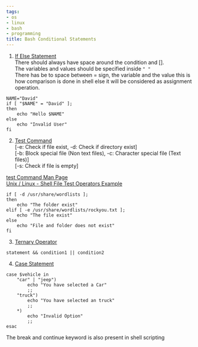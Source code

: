 ```yaml
---
tags:
- os
- linux
- bash
- programming
title: Bash Conditional Statements
---
```


1. <u>If Else Statement</u>  
   There should always have space around the condition and \[\].  
   The variables and values should be specified inside `" "`  
   There has be to space between = sign, the variable and the value this is how comparison is done in shell else it will be considered as assignment operation.

````shell
NAME="David"
if [ "$NAME" = "David" ];
then
	echo "Hello $NAME"
else
	echo "Invalid User"
fi
````

2. <u>Test Command</u>  
   \[-e: Check if file exist, -d: Check if directory exist\]  
   \[-b: Block special file (Non text files), -c: Character special file (Text files)\]  
   \[-s: Check if file is empty\]

[test Command Man Page](https://www.freebsd.org/cgi/man.cgi?test)  
[Unix / Linux - Shell File Test Operators Example](https://www.tutorialspoint.com/unix/unix-file-operators.htm)

````shell
if [ -d /usr/share/wordlists ];
then
	echo "The folder exist"
elif [ -e /usr/share/wordlists/rockyou.txt ];
	echo "The file exist"
else
	echo "File and folder does not exist"
fi
````

3. <u>Ternary Operator</u>

````shell
statement && condition1 || condition2
````

4. <u>Case Statement</u>

````shell
case $vehicle in
	"car" | "jeep") 
		echo "You have selected a Car"
		;;
	"truck")
		echo "You have selected an truck"
		;;
	*)
		echo "Invalid Option"
		;;
esac
````

The break and continue keyword is also present in shell scripting